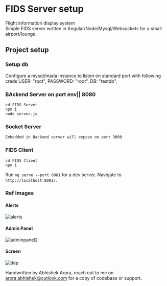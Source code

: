 # FIDS Server setup 
Flight information display system  
Simple FIDS server written in Angular/Node/Mysql/Websockets for a small airport/lounge.


## Project setup
### Setup db 
Configure  a mysql/maria instance to listen on standard port with following creds
USER: "root",
PASSWORD: "root",
DB: "testdb",


### BAckend  Server on port env|| 8080
```
cd FIDS Server
npm i 
node server.js
```

### Socket  Server
```
Embedded in Backend server will expose on port 3000
```


### FIDS Client
```
cd FIDS Client
npm i
```
Run `ng serve --port 8081` for a dev server. Navigate to `http://localhost:8081/`.

### Ref Images

#### Alerts

![alerts](https://github.com/bhishekarora/FIDS/assets/11346102/627019fe-b943-466f-abb8-18b9dcc0f86f)

#### Admin Panel
![adminpanel2](https://github.com/bhishekarora/FIDS/assets/11346102/3a2e9d6f-4d56-4f70-8dca-e1dee0e2d846)

#### Screen

![dep](https://github.com/bhishekarora/FIDS/assets/11346102/1adefdf7-6ea3-4e86-9c00-a28d015612a4)

Handwritten by Abhishek Arora, reach out to me on arora.abhishek@outlook.com for a copy of codebase or support.
